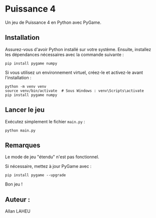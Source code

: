 # Puissance 4

Un jeu de Puissance 4 en Python avec PyGame.

## Installation

Assurez-vous d'avoir Python installé sur votre système. Ensuite, installez les dépendances nécessaires avec la commande suivante :

```shell
pip install pygame numpy
```

Si vous utilisez un environnement virtuel, créez-le et activez-le avant l'installation :

```shell
python -m venv venv
source venv/bin/activate  # Sous Windows : venv\Scripts\activate
pip install pygame numpy
```

## Lancer le jeu

Exécutez simplement le fichier `main.py` :

```shell
python main.py
```

## Remarques

Le mode de jeu "étendu" n'est pas fonctionnel.

Si nécessaire, mettez à jour PyGame avec :

```shell
pip install pygame --upgrade
```

Bon jeu !

## Auteur :

Allan LAHEU